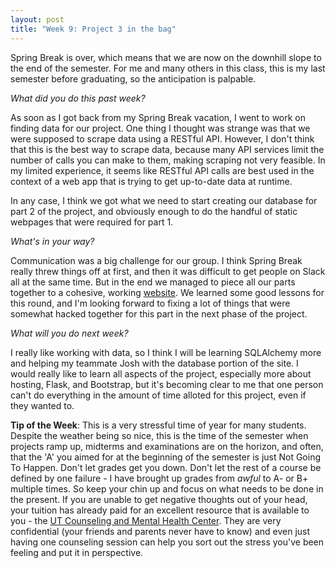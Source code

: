 ```yaml
---
layout: post
title: "Week 9: Project 3 in the bag"
---
```


Spring Break is over, which means that we are now on the downhill slope to the end of the semester. For me and many others in this class, this is my last semester before graduating, so the anticipation is palpable.

*What did you do this past week?*

As soon as I got back from my Spring Break vacation, I went to work on finding data for our project. One thing I thought was strange was that we were supposed to scrape data using a RESTful API. However, I don't think that this is the best way to scrape data, because many API services limit the number of calls you can make to them, making scraping not very feasible. In my limited experience, it seems like RESTful API calls are best used in the context of a web app that is trying to get up-to-date data at runtime.

In any case, I think we got what we need to start creating our database for part 2 of the project, and obviously enough to do the handful of static webpages that were required for part 1.

*What's in your way?*

Communication was a big challenge for our group. I think Spring Break really threw things off at first, and then it was difficult to get people on Slack all at the same time. But in the end we managed to piece all our parts together to a cohesive, working [website](http://swedishchef.me). We learned some good lessons for this round, and I'm looking forward to fixing a lot of things that were somewhat hacked together for this part in the next phase of the project.

*What will you do next week?*

I really like working with data, so I think I will be learning SQLAlchemy more and helping my teammate Josh with the database portion of the site. I would really like to learn all aspects of the project, especially more about hosting, Flask, and Bootstrap, but it's becoming clear to me that one person can't do everything in the amount of time alloted for this project, even if they wanted to.

**Tip of the Week**: This is a very stressful time of year for many students. Despite the weather being so nice, this is the time of the semester when projects ramp up, midterms and examinations are on the horizon, and often, that the 'A' you aimed for at the beginning of the semester is just Not Going To Happen. Don't let grades get you down. Don't let the rest of a course be defined by one failure - I have brought up grades from *awful* to A- or B+ multiple times. So keep your chin up and focus on what needs to be done in the present. If you are unable to get negative thoughts out of your head, your tuition has already paid for an excellent resource that is available to you - the [UT Counseling and Mental Health Center](http://cmhc.utexas.edu/). They are very confidential (your friends and parents never have to know) and even just having one counseling session can help you sort out the stress you've been feeling and put it in perspective.